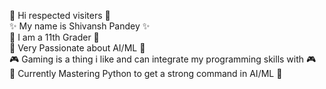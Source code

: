 🎈 Hi respected visiters 🎈 <br />
✨ My name is Shivansh Pandey ✨<br />
📏 I am a 11th Grader 📏 <br />
🧠 Very Passionate about AI/ML 🧠 <br />
🎮 Gaming is a thing i like and can integrate my programming skills with 🎮<br />
🐍 Currently Mastering Python to get a strong command in AI/ML 🐍
